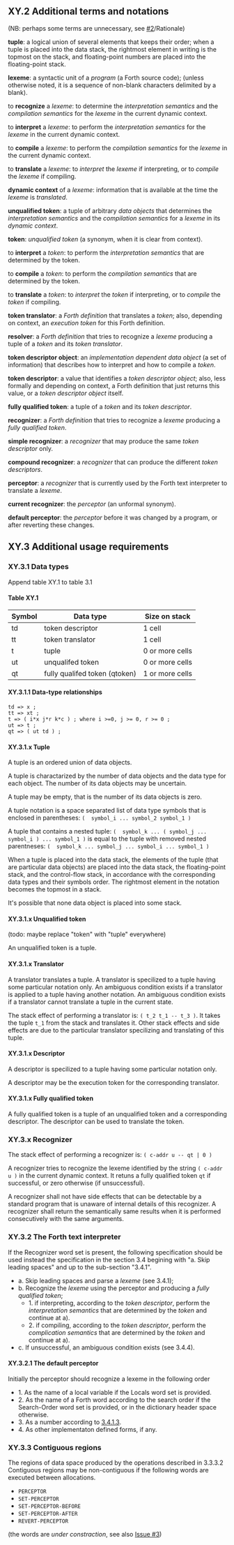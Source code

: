 ## XY.2 Additional terms and notations

(NB: perhaps some terms are unnecessary, see [#2](../../issues/2)/Rationale)

**tuple**: a logical union of several elements that keeps their order; when a tuple is placed into the data stack, the rightmost element in writing is the topmost on the stack, and floating-point numbers are placed into the floating-point stack.

**lexeme**: a syntactic unit of a _program_ (a Forth source code); (unless otherwise noted, it is a sequence of non-blank characters delimited by a blank).

to **recognize** a _lexeme_: to determine the _interpretation semantics_ and the _compilation semantics_ for the _lexeme_ in the current dynamic context.

to **interpret** a _lexeme_: to perform the _interpretation semantics_ for the _lexeme_ in the current dynamic context.

to **compile** a _lexeme_: to perform the _compilation semantics_ for the _lexeme_ in the current dynamic context.

to **translate** a _lexeme_: to _interpret_ the _lexeme_ if interpreting, or to _compile_ the _lexeme_ if compiling.

**dynamic context** of a _lexeme_: information that is available at the time the _lexeme_ is _translated_.

**unqualified token**: a tuple of arbitrary _data objects_ that determines the _interpretation semantics_ and the _compilation semantics_ for a _lexeme_ in its _dynamic context_.

**token**: _unqualified token_ (a synonym, when it is clear from context).

to **interpret** a _token_: to perform the _interpretation semantics_ that are determined by the token.

to **compile** a _token_: to perform the _compilation semantics_ that are determined by the token.

to **translate** a _token_: to _interpret_ the _token_ if interpreting, or to _compile_ the _token_ if compiling.

**token translator**: a _Forth definition_ that translates a _token_;
also, depending on context,
an _execution token_ for this Forth definition.

**resolver**: a _Forth definition_ that tries to recognize a _lexeme_ producing a tuple of a _token_ and its _token translator_.

**token descriptor object**: an _implementation dependent_ _data object_ (a set of information) that describes how to interpret and how to compile a _token_.

**token descriptor**: a value that identifies a _token descriptor object_;
also, less formally and depending on context,
a Forth definition that just returns this value,
or a _token descriptor object_ itself.

**fully qualified token**: a tuple of a _token_ and its _token descriptor_.

**recognizer**: a _Forth definition_ that tries to recognize a _lexeme_ producing a _fully qualified token_.

**simple recognizer**: a _recognizer_ that may produce the same _token descriptor_ only.

**compound recognizer**: a _recognizer_ that can produce the different _token descriptors_.

**perceptor**: a _recognizer_ that is currently used by the Forth text interpreter to translate a _lexeme_.

**current recognizer**: the _perceptor_ (an unformal synonym).

**default perceptor**: the _perceptor_ before it was changed by a program, or after reverting these changes.


## XY.3 Additional usage requirements

### XY.3.1 Data types

Append table XY.1 to table 3.1

#### Table XY.1
Symbol | Data type | Size on stack
-- | -- | --
td | token descriptor | 1 cell
tt | token translator | 1 cell
t  | tuple | 0 or more cells
ut | unqualifed token | 0 or more cells
qt | fully qualifed token (qtoken) | 1 or more cells

#### XY.3.1.1 Data-type relationships
```
td => x ;
tt => xt ;
t => ( i*x j*r k*c ) ; where i >=0, j >= 0, r >= 0 ;
ut => t ;
qt => ( ut td ) ;
```

#### XY.3.1.x Tuple

A tuple is an ordered union of data objects.

A tuple is charactarized by the number of data objects and the data type for each object.
The number of its data objects may be uncertain.

A tuple may be empty, that is the number of its data objects is zero.

A tuple notation is a space separated list of data type symbols that is enclosed in parentheses:
`(  symbol_i ... symbol_2 symbol_1 )`

A tuple that contains a nested tuple:
`(  symbol_k ... ( symbol_j ... symbol_i ) ... symbol_1 )`
is equal to the tuple with removed nested parentneses:
`(  symbol_k ... symbol_j ... symbol_i ... symbol_1 )`

When a tuple is placed into the data stack,
the elements of the tuple (that are particular data objects)
are placed into the data stack, the floating-point stack, and the control-flow stack,
in accordance with the corresponding data types and their symbols order.
The rightmost element in the notation becomes the topmost in a stack.

It's possible that none data object is placed into some stack.


#### XY.3.1.x Unqualified token

(todo: maybe replace "token" with "tuple" everywhere)

An unqualified token is a tuple.


#### XY.3.1.x Translator

A translator translates a tuple. 
A translator is specilized to a tuple having some particular notation only.
An ambiguous condition exists if a translator is applied to a tuple having another notation.
An ambiguous condition exists if a translator cannot translate a tuple in the current state.


The stack effect of performing a translator is:
`( t_2 t_1 -- t_3 )`. It takes the tuple `t_1` from the stack and translates it.
Other stack effects and side effects are due to the particular translator specilizing and translating of this tuple.


#### XY.3.1.x Descriptor

A descriptor is specilized to a tuple having some particular notation only.

A descriptor may be the execution token for the corresponding translator.

#### XY.3.1.x Fully qualified token

A fully qualified token is a tuple of an unqualified token and a corresponding descriptor.
The descriptor can be used to translate the token.

### XY.3.x Recognizer

The stack effect of performing a recognizer is:
`( c-addr u -- qt | 0 )`

A recognizer tries to recognize the lexeme identified by the string `( c-addr u )` in the current dynamic context.
It retuns a fully qualified token `qt` if successful, or zero otherwise (if unsuccessful).

A recognizer shall not have side effects that can be detectable by a standard program that is unaware of internal details of this recognizer.
A recognizer shall return the semantically same results when it is performed consecutively with the same arguments.


### XY.3.2 The Forth text interpreter

If the Recognizer word set is present, the following specification should be used instead the specification in the section 3.4 begining with "a. Skip leading spaces" and up to the sub-section "3.4.1".

- a. Skip leading spaces and parse a _lexeme_ (see 3.4.1);
- b. Recognize the _lexeme_ using the perceptor and producing a _fully qualified token_;
  -  1\. if interpreting, according to the _token descriptor_, perform the _interpretation semantics_ that are determined by the _token_ and continue at a).
  -  2\. if compiling, according to the _token descriptor_, perform the _complication semantics_ that are determined by the _token_ and continue at a).
- c. If unsuccessful, an ambiguous condition exists (see 3.4.4).

#### XY.3.2.1 The default perceptor

Initially the perceptor should recognize a lexeme in the following order

- 1\. As the name of a local variable if the Locals word set is provided.
- 2\. As the name of a Forth word according to the search order if the Search-Order word set is provided, or in the dictionary header space otherwise.
- 3\. As a number according to [3.4.1.3](https://forth-standard.org/standard/usage#usage:numbers).
- 4\. As other implementaton defined forms, if any.


### XY.3.3 Contiguous regions

The regions of data space produced by the operations described in 3.3.3.2 Contiguous regions may be non-contiguous if the following words are executed between allocations. 

 - `PERCEPTOR`
 - `SET-PERCEPTOR`
 - `SET-PERCEPTOR-BEFORE`
 - `SET-PERCEPTOR-AFTER`
 - `REVERT-PERCEPTOR`

(the words are *under constraction*, see also [Issue #3](https://github.com/ForthHub/fep-recognizer/issues/3))
